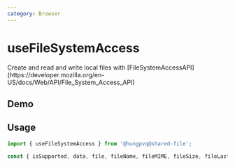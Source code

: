 ```yaml
---
category: Browser
---
```


<script setup>
import Demo from './demo.vue'
</script>

# useFileSystemAccess

<FunctionInfo :frontmatter="$frontmatter" package="Share - File" fn="useFileSystemAccess" />
Create and read and write local files with [FileSystemAccessAPI](https://developer.mozilla.org/en-US/docs/Web/API/File_System_Access_API)

## Demo

<DemoContainer>
  <Demo />
</DemoContainer>

## Usage

```ts
import { useFileSystemAccess } from '@hungpvq@shared-file';

const { isSupported, data, file, fileName, fileMIME, fileSize, fileLastModified, create, open, save, saveAs, updateData } = useFileSystemAccess();
```
